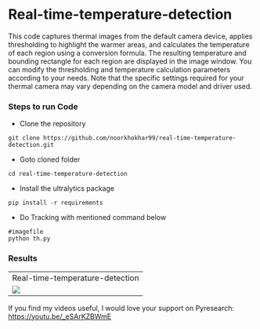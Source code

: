 # Real-time-temperature-detection


This code captures thermal images from the default camera device, applies thresholding to highlight the warmer areas, and calculates the temperature of each region using a conversion formula. The resulting temperature and bounding rectangle for each region are displayed in the image window. You can modify the thresholding and temperature calculation parameters according to your needs. Note that the specific settings required for your thermal camera may vary depending on the camera model and driver used.





### Steps to run Code

- Clone the repository
```
git clone https://github.com/noorkhokhar99/real-time-temperature-detection.git
```

- Goto cloned folder
```
cd real-time-temperature-detection
```

- Install the ultralytics package
```
pip install -r requirements
```

- Do Tracking with mentioned command below
```
#imagefile
python th.py
```

### Results
<table>
  <tr>
    <td>Real-time-temperature-detection</td>
  </tr>
  <tr>
    <td><img src="https://github.com/noorkhokhar99/real-time-temperature-detection/blob/main/Screen%20Shot%202023-03-24%20at%208.52.10%20pm.png"></td>
  </tr>
 </table>



If you find my videos useful,  I would love your support on Pyresearch: https://youtu.be/_eSArKZBWmE



